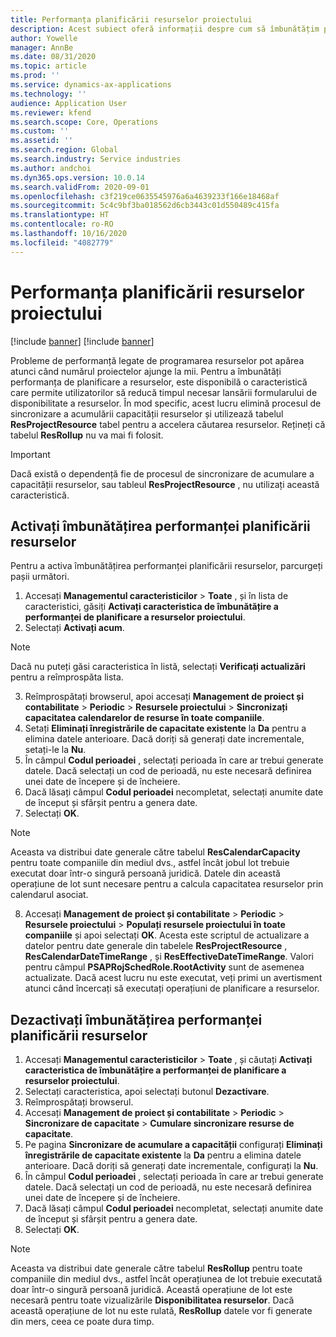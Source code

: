 ```yaml
---
title: Performanța planificării resurselor proiectului
description: Acest subiect oferă informații despre cum să îmbunătățim performanța planificării resurselor pentru un număr mare de proiecte.
author: Yowelle
manager: AnnBe
ms.date: 08/31/2020
ms.topic: article
ms.prod: ''
ms.service: dynamics-ax-applications
ms.technology: ''
audience: Application User
ms.reviewer: kfend
ms.search.scope: Core, Operations
ms.custom: ''
ms.assetid: ''
ms.search.region: Global
ms.search.industry: Service industries
ms.author: andchoi
ms.dyn365.ops.version: 10.0.14
ms.search.validFrom: 2020-09-01
ms.openlocfilehash: c3f219ce0635545976a6a4639233f166e18468af
ms.sourcegitcommit: 5c4c9bf3ba018562d6cb3443c01d550489c415fa
ms.translationtype: HT
ms.contentlocale: ro-RO
ms.lasthandoff: 10/16/2020
ms.locfileid: "4082779"
---
```

# <a name="project-resource-scheduling-performance"></a>Performanța planificării resurselor proiectului

[!include [banner](../includes/banner.md)]
[!include [banner](../includes/preview-banner.md)]


Probleme de performanță legate de programarea resurselor pot apărea atunci când numărul proiectelor ajunge la mii. Pentru a îmbunătăți performanța de planificare a resurselor, este disponibilă o caracteristică care permite utilizatorilor să reducă timpul necesar lansării formularului de disponibilitate a resurselor. În mod specific, acest lucru elimină procesul de sincronizare a acumulării capacității resurselor și utilizează tabelul **ResProjectResource** tabel pentru a accelera căutarea resurselor. Rețineți că tabelul **ResRollup** nu va mai fi folosit.

> [!IMPORTANT]
> Dacă există o dependență fie de procesul de sincronizare de acumulare a capacității resurselor, sau tableul **ResProjectResource** , nu utilizați această caracteristică.

## <a name="enable-resource-scheduling-performance-enhancement"></a>Activați îmbunătățirea performanței planificării resurselor
Pentru a activa îmbunătățirea performanței planificării resurselor, parcurgeți pașii următori.

1. Accesați **Managementul caracteristicilor** > **Toate** , și în lista de caracteristici, găsiți **Activați caracteristica de îmbunătățire a performanței de planificare a resurselor proiectului**.
2. Selectați **Activați acum**.

> [!NOTE]
> Dacă nu puteți găsi caracteristica în listă, selectați **Verificați actualizări** pentru a reîmprospăta lista.

3. Reîmprospătați browserul, apoi accesați **Management de proiect și contabilitate** > **Periodic** > **Resursele proiectului** > **Sincronizați capacitatea calendarelor de resurse în toate companiile**.
4. Setați **Eliminați înregistrările de capacitate existente** la **Da** pentru a elimina datele anterioare. Dacă doriți să generați date incrementale, setați-le la **Nu**.
5. În câmpul **Codul perioadei** , selectați perioada în care ar trebui generate datele. Dacă selectați un cod de perioadă, nu este necesară definirea unei date de începere și de încheiere.
6. Dacă lăsați câmpul **Codul perioadei** necompletat, selectați anumite date de început și sfârșit pentru a genera date.
7. Selectați **OK**.

 > [!NOTE]
 > Aceasta va distribui date generale către tabelul **ResCalendarCapacity** pentru toate companiile din mediul dvs., astfel încât jobul lot trebuie executat doar într-o singură persoană juridică. Datele din această operațiune de lot sunt necesare pentru a calcula capacitatea resurselor prin calendarul asociat.

8. Accesați **Management de proiect și contabilitate** > **Periodic** > **Resursele proiectului** > **Populați resursele proiectului în toate companiile** și apoi selectați **OK**. Acesta este scriptul de actualizare a datelor pentru date generale din tabelele **ResProjectResource** , **ResCalendarDateTimeRange** , și **ResEffectiveDateTimeRange**. Valori pentru câmpul **PSAPRojSchedRole.RootActivity** sunt de asemenea actualizate. Dacă acest lucru nu este executat, veți primi un avertisment atunci când încercați să executați operațiuni de planificare a resurselor.
 
## <a name="turn-off-resource-scheduling-performance-enhancement"></a>Dezactivați îmbunătățirea performanței planificării resurselor

1. Accesați **Managementul caracteristicilor** > **Toate** , și căutați **Activați caracteristica de îmbunătățire a performanței de planificare a resurselor proiectului**.
2. Selectați caracteristica, apoi selectați butonul **Dezactivare**.
3. Reîmprospătați browserul.
4. Accesați **Management de proiect și contabilitate** > **Periodic** > **Sincronizare de capacitate** > **Cumulare sincronizare resurse de capacitate**.
5. Pe pagina **Sincronizare de acumulare a capacității** configurați **Eliminați înregistrările de capacitate existente** la **Da** pentru a elimina datele anterioare. Dacă doriți să generați date incrementale, configurați la **Nu**.
6. În câmpul **Codul perioadei** , selectați perioada în care ar trebui generate datele. Dacă selectați un cod de perioadă, nu este necesară definirea unei date de începere și de încheiere.
7. Dacă lăsați câmpul **Codul perioadei** necompletat, selectați anumite date de început și sfârșit pentru a genera date.
8. Selectați **OK**.

> [!NOTE]
> Aceasta va distribui date generale către tabelul **ResRollup** pentru toate companiile din mediul dvs., astfel încât operațiunea de lot trebuie executată doar într-o singură persoană juridică. Această operațiune de lot este necesară pentru toate vizualizările **Disponibilitatea resurselor**. Dacă această operațiune de lot nu este rulată, **ResRollup** datele vor fi generate din mers, ceea ce poate dura timp.
